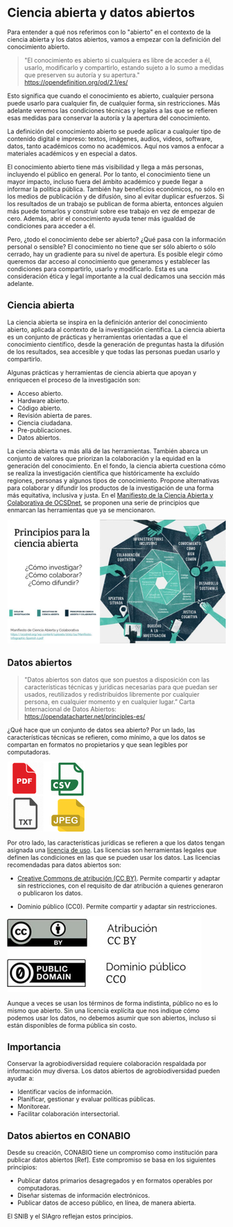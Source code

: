 # Ciencia abierta y datos abiertos

Para entender a qué nos referimos con lo "abierto” en el contexto de la ciencia abierta y los datos abiertos, vamos a empezar con la definición del conocimiento abierto.

> "El conocimiento es abierto si cualquiera es libre de acceder a él, usarlo, modificarlo y compartirlo, estando sujeto a lo sumo a medidas que preserven su autoría y su apertura."
> https://opendefinition.org/od/2.1/es/

Esto significa que cuando el conocimiento es abierto, cualquier persona puede usarlo para cualquier fin, de cualquier forma, sin restricciones. Más adelante veremos las condiciones técnicas y legales a las que se refieren esas medidas para conservar la autoría y la apertura del conocimiento. 

La definición del conocimiento abierto se puede aplicar a cualquier tipo de contenido digital e impreso: textos, imágenes, audios, videos, software, datos, tanto académicos como no académicos. Aquí nos vamos a enfocar a materiales académicos y en especial a datos. 

El conocimiento abierto tiene más visibilidad y llega a más personas, incluyendo el público en general. Por lo tanto, el conocimiento tiene un mayor impacto, incluso fuera del ámbito académico y puede llegar a informar la política pública. También hay beneficios económicos, no sólo en los medios de publicación y de difusión, sino al evitar duplicar esfuerzos. Si los resultados de un trabajo se publican de forma abierta, entonces alguien más puede tomarlos y construir sobre ese trabajo en vez de empezar de cero. Además, abrir el conocimiento ayuda tener más igualdad de condiciones para acceder a él.

Pero, ¿todo el conocimiento debe ser abierto? ¿Qué pasa con la información personal o sensible? El conocimiento no tiene que ser sólo abierto o sólo cerrado, hay un gradiente para su nivel de apertura. Es posible elegir cómo queremos dar acceso al conocimiento que generamos y establecer las condiciones para compartirlo, usarlo y modificarlo. Esta es una consideración ética y legal importante a la cual dedicamos una sección más adelante.


## Ciencia abierta

La ciencia abierta se inspira en la definición anterior del conocimiento abierto, aplicada al contexto de la investigación científica. La ciencia abierta es un conjunto de prácticas y herramientas orientadas a que el conocimiento científico, desde la generación de preguntas hasta la difusión de los resultados, sea accesible y que todas las personas puedan usarlo y compartirlo. 

Algunas prácticas y herramientas de ciencia abierta que apoyan y enriquecen el proceso de la investigación son:

* Acceso abierto.
* Hardware abierto.
* Código abierto.
* Revisión abierta de pares.
* Ciencia ciudadana.
* Pre-publicaciones.
* Datos abiertos.


La ciencia abierta va más allá de las herramientas. También abarca un conjunto de valores que priorizan la colaboración y la equidad en la generación del conocimiento. En el fondo, la ciencia abierta cuestiona cómo se realiza la investigación científica que históricamente ha excluído regiones, personas y algunos tipos de conocimiento. Propone alternativas para colaborar y difundir los productos de la investigación de una forma más equitativa, inclusiva y justa. En el [Manifiesto de la Ciencia Abierta y Colaborativa de OCSDnet](https://ocsdnet.org/wp-content/uploads/2015/04/Manifesto-Infographic-Spanish-1.pdf
), se proponen una serie de principios que enmarcan las herramientas que ya se mencionaron.

![Ciencia abierta](./figuras/ciencia_abierta_OCSDNet.jpg)


## Datos abiertos

> "Datos abiertos son datos que son puestos a disposición con las características técnicas y jurídicas necesarias para que puedan ser usados, reutilizados y redistribuidos libremente por cualquier persona, en cualquier momento y en cualquier lugar.”
> Carta Internacional de Datos Abiertos: https://opendatacharter.net/principles-es/

¿Qué hace que un conjunto de datos sea abierto? Por un lado, las características técnicas se refieren, como mínimo, a que los datos se compartan en formatos no propietarios y que sean legibles por computadoras. 

![Formatos](./figuras/formatos_no_propietarios.png)

Por otro lado, las características jurídicas se refieren a que los datos tengan asignada una [licencia de uso](https://creativecommons.org/licenses/?lang=es). Las licencias son herramientas legales que definen las condiciones en las que se pueden usar los datos. Las licencias recomendadas para datos abiertos son:

* [Creative Commons de atribución (CC BY)](https://creativecommons.org/licenses/by/4.0/deed.es). Permite compartir y adaptar sin restricciones, con el requisito de dar atribución a quienes generaron o publicaron los datos.

* Dominio público (CC0). Permite compartir y adaptar sin restricciones. 

![Licencias](./figuras/licencias_abiertas.jpg)

Aunque a veces se usan los términos de forma indistinta, público no es lo mismo que abierto. Sin una licencia explícita que nos indique cómo podemos usar los datos, no debemos asumir que son abiertos, incluso si están disponibles de forma pública sin costo.

## Importancia

Conservar la agrobiodiversidad requiere colaboración respaldada por información muy diversa. Los datos abiertos de agrobiodiversidad pueden ayudar a:
* Identificar vacíos de información.
* Planificar, gestionar y evaluar políticas públicas.
* Monitorear.
* Facilitar colaboración intersectorial.

## Datos abiertos en CONABIO

Desde su creación, CONABIO tiene un compromiso como institución para publicar datos abiertos [Ref]. Este compromiso se basa en los siguientes principios:

* Publicar datos primarios desagregados y en formatos operables por computadoras.
* Diseñar sistemas de información electrónicos.
* Publicar datos de acceso público, en línea, de manera abierta. 

El SNIB y el SIAgro reflejan estos principios. 




